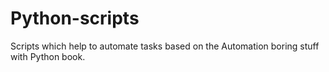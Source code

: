 # Python-scripts
Scripts which help to automate tasks based on the Automation boring stuff with Python book.
